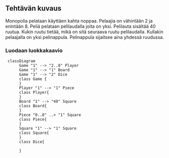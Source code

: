 ## Tehtävän kuvaus

Monopolia pelataan käyttäen kahta noppaa. Pelaajia on vähintään 2 ja enintään 8. Peliä pelataan pelilaudalla joita on yksi.
Pelilauta sisältää 40 ruutua. Kukin ruutu tietää, mikä on sitä seuraava ruutu pelilaudalla.
Kullakin pelaajalla on yksi pelinappula. Pelinappula sijaitsee aina yhdessä ruudussa.

### Luodaan luokkakaavio

```mermaid
 classDiagram
      Game "1" --> "2..8" Player
      Game "1" --> "1" Board
      Game "1" --> "2" Dice
      class Game {
      }
      Player "1" --> "1" Piece
      class Player{
      }
      Board "1" --> "40" Square
      class Board{
      }
      Piece "0..8" ..> "1" Square
      class Piece{
      }
      Square "1" --> "1" Square
      class Square{
      }
      class Dice{
         
      }
```

